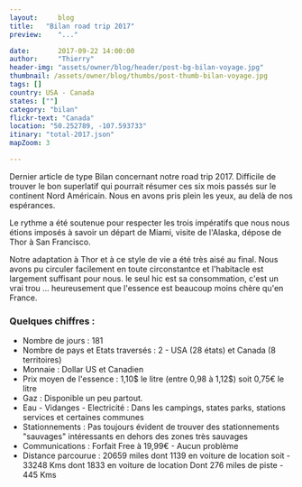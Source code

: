 ```yaml
---
layout:     blog
title:   "Bilan road trip 2017"
preview:    "..."

date:       2017-09-22 14:00:00
author:     "Thierry"
header-img: "assets/owner/blog/header/post-bg-bilan-voyage.jpg"
thumbnail: /assets/owner/blog/thumbs/post-thumb-bilan-voyage.jpg
tags: []
country: USA - Canada
states: [""]
category: "bilan"
flickr-text: "Canada"
location: "50.252789, -107.593733"
itinary: "total-2017.json"
mapZoom: 3

---
```


Dernier article de type Bilan concernant notre road trip 2017. Difficile de trouver le bon superlatif qui pourrait résumer ces six mois passés sur le continent Nord Américain. Nous en avons pris plein les yeux, au delà de nos espérances. 

Le rythme a été soutenue pour respecter les trois impératifs que nous nous étions imposés à savoir un départ de Miami, visite de l'Alaska, dépose de Thor à San Francisco.

Notre adaptation à Thor et à ce style de vie a été très aisé au final. Nous avons pu circuler facilement en toute circonstantce et l'habitacle est largement suffisant pour nous. le seul hic est sa consommation, c'est un vrai trou ... heureusement que l'essence est beaucoup moins chère qu'en France.







### Quelques chiffres :    

* Nombre de jours           : 181
* Nombre de pays et Etats traversés  : 2 - USA (28 états) et Canada (8 territoires)
* Monnaie                   : Dollar US et Canadien
* Prix moyen de l'essence   : 1,10$ le litre (entre 0,98 à 1,12$) soit 0,75€ le litre
* Gaz                       : Disponible un peu partout.
* Eau - Vidanges - Electricité    : Dans les campings, states parks, stations services et certaines communes
* Stationnements             : Pas toujours évident de trouver des stationnements "sauvages" intéressants en dehors des zones très sauvages
* Communications             : Forfait Free à 19,99€ - Aucun problème  
* Distance parcourue         : 20659 miles dont 1139 en voiture de location soit - 33248 Kms dont 1833 en voiture de location 
                               Dont 276 miles de piste - 445 Kms     
 


